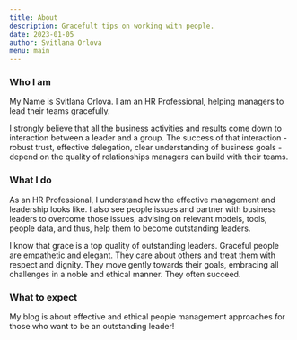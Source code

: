 ```yaml
---
title: About
description: Gracefult tips on working with people.
date: 2023-01-05
author: Svitlana Orlova
menu: main
---
```


### Who I am

My Name is Svitlana Orlova. I am an HR Professional, helping managers to lead their teams gracefully.

I strongly believe that all the business activities and results come down to interaction between a leader and a group. The success of that interaction - robust trust, effective delegation, clear understanding of business goals - depend on the quality of relationships managers can build with their teams.

### What I do

As an HR Professional, I understand how the effective management and leadership looks like. I also see people issues and partner with business leaders to overcome those issues, advising on relevant models, tools, people data, and thus, help them to become outstanding leaders.

I know that grace is a top quality of outstanding leaders. Graceful people are empathetic and elegant. They care about others and treat them with respect and dignity. They move gently towards their goals, embracing all challenges in a noble and ethical manner. They often succeed.

### What to expect

My blog is about effective and ethical people management approaches for those who want to be an outstanding leader!
